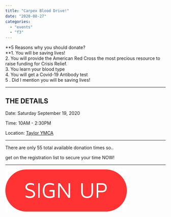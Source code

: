 ```yaml
---
title: "Carpex Blood Drive!"
date: "2020-08-27"
categories: 
  - "events"
  - "f3"
---
```


**5 Reasons why you should donate?  
**1\. You will be saving lives!  
2\. You will provide the American Red Cross the most precious resource to raise funding for Crisis Relief.  
3\. You learn your blood type  
4\. You will get a Covid-19 Antibody test  
5 . Did I mention you will be saving lives!

* * *

## THE DETAILS

Date: Saturday September 19, 2020

Time: 10AM - 2:30PM

Location: [Taylor YMCA](https://www.google.com/maps/place/Taylor+Family+YMCA/@35.7772545,-78.8349906,15z/data=!4m2!3m1!1s0x0:0xb28cf9a74cef003f?sa=X&ved=2ahUKEwjLkaD1wrvrAhUN0FkKHb01AikQ_BIwCnoECBcQCA) 

* * *

There are only 55 total available donation times so..

get on the registration list to secure your time NOW!

* * *

[![](images/signup.png)](https://www.redcrossblood.org/give.html/drive-results?zipSponsor=F3&cid=siebel&med=email&source=bdc_email&utm_source=siebel&utm_medium=email&utm_campaign=bdc_email)

